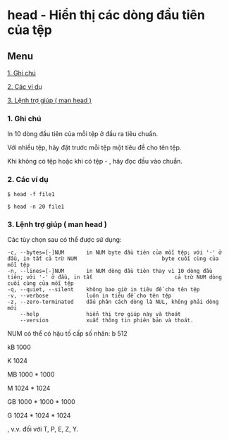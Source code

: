 ﻿# head - Hiển thị các dòng đầu tiên của tệp
## Menu
[1. Ghi chú](#GhiChu)

[2. Các ví dụ](#CacViDu)

[3. Lệnh trợ giúp ( man head )](#LenhTroGiup)



  
<a name="GhiChu"></a>
### 1. Ghi chú
In 10 dòng đầu tiên của mỗi tệp ở đầu ra tiêu chuẩn.

Với nhiều tệp, hãy đặt trước mỗi tệp một tiêu đề cho tên tệp.

Khi không có tệp hoặc khi có tệp - , hãy đọc đầu vào chuẩn.

<a name="CacViDu"></a>
### 2. Các ví dụ
```
$ head -f file1
```

```
$ head -n 20 file1
```

<a name="LenhTroGiup"></a>
### 3. Lệnh trợ giúp ( man head )
Các tùy chọn sau có thể được sử dụng:
```
-c, --bytes=[-]NUM       in NUM byte đầu tiên của mỗi tệp; với '-' ở đầu, in tất cả trừ NUM                           byte cuối cùng của mỗi tệp
-n, --lines=[-]NUM       in NUM dòng đầu tiên thay vì 10 dòng đầu tiên; với '-' ở đầu, in tất                          cả trừ NUM dòng cuối cùng của mỗi tệp
-q, --quiet, --silent    không bao giờ in tiêu đề cho tên tệp
-v, --verbose            luôn in tiêu đề cho tên tệp
-z, --zero-terminated    dấu phân cách dòng là NUL, không phải dòng mới
    --help               hiển thị trợ giúp này và thoát
    --version            xuất thông tin phiên bản và thoát.
```
NUM có thể có hậu tố cấp số nhân:
b 512

kB 1000

K 1024

MB 1000 * 1000

M 1024 * 1024

GB 1000 * 1000 * 1000

G 1024 * 1024 * 1024

, v.v. đối với T, P, E, Z, Y.